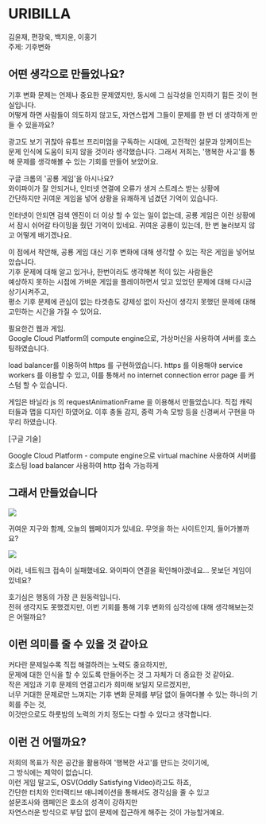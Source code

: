 # URIBILLA

김윤재, 편장욱, 백지윤, 이홍기  
주제: 기후변화

## 어떤 생각으로 만들었나요?

기후 변화 문제는 언제나 중요한 문제였지만, 동시에 그 심각성을 인지하기 힘든 것이 현실입니다.  
어떻게 하면 사람들이 의도하지 않고도, 자연스럽게 그들이 문제를 한 번 더 생각하게 만들 수 있을까요?  

광고도 보기 귀찮아 유튜브 프리미엄을 구독하는 시대에, 고전적인 설문과 앙케이트는 문제 인식에 도움이 되지 않을 것이라 생각했습니다. 그래서 저희는, '행복한 사고'를 통해 문제를 생각해볼 수 있는 기회를 만들어 보았어요.  

구글 크롬의 '공룡 게임'을 아시나요?  
와이파이가 잘 안되거나, 인터넷 연결에 오류가 생겨 스트레스 받는 상황에  
간단하지만 귀여운 게임을 넣어 상황을 유쾌하게 넘겼던 기억이 있습니다.  

인터넷이 안되면 검색 엔진이 더 이상 할 수 있는 일이 없는데, 공룡 게임은 이런 상황에서 잠시 쉬어갈 타이밍을 줬던 기억이 있네요. 귀여운 공룡이 있는데, 한 번 눌러보지 않고 어떻게 배기겠나요.  

이 점에서 착안해, 공룡 게임 대신 기후 변화에 대해 생각할 수 있는 작은 게임을 넣어보았습니다.  
기후 문제에 대해 알고 있거나, 한번이라도 생각해본 적이 있는 사람들은  
예상하지 못하는 시점에 가벼운 게임을 플레이하면서  잊고 있었던 문제에 대해 다시금 상기시켜주고,  
평소 기후 문제에 관심이 없는 타겟층도 강제성 없이 자신이 생각지 못했던 문제에 대해 고민하는 시간을 가질 수 있어요.

필요한건 웹과 게임.  
Google Cloud Platform의 compute engine으로, 가상머신을 사용하여 서버를 호스팅하였습니다.  

load balancer를 이용하여 https 를 구현하였습니다. https 를 이용해야 service workers 를 이용할 수 있고, 이를 통해서 no internet connection error page 를 커스텀 할 수 있습니다. 

게임은 바닐라 js 의 requestAnimationFrame 을 이용해서 만들었습니다. 직접 캐릭터들과 맵을 디자인 하였어요. 이후 충돌 감지, 중력 가속 모방 등을 신경써서 구현을 마무리 하였습니다.



[구글 기술]  

Google Cloud Platform - compute engine으로 virtual machine 사용하여 서버를 호스팅
load balancer 사용하여 http 접속 가능하게 


## 그래서 만들었습니다

<img src="https://user-images.githubusercontent.com/56385667/152625756-8a6f4ab3-9d0d-436b-8a8c-8b1ab45e6ab4.png" />



귀여운 지구와 함께, 오늘의 웹페이지가 있네요. 무엇을 하는 사이트인지, 들어가볼까요?  



<img src="https://user-images.githubusercontent.com/56385667/152625838-efe4f251-e563-475b-8155-147e164b6210.png"/>


어라, 네트워크 접속이 실패했네요. 와이파이 연결을 확인해야겠네요... 못보던 게임이 있네요?  


호기심은 행동의 가장 큰 원동력입니다.  
전혀 생각지도 못했겠지만, 이번 기회를 통해 기후 변화의 심각성에 대해 생각해보는것은 어떨까요?


## 이런 의미를 줄 수 있을 것 같아요
커다란 문제일수록 직접 해결하려는 노력도 중요하지만,  
문제에 대한 인식을 할 수 있도록 만들어주는 것 그 자체가 더 중요한 것 같아요.  
작은 게임과 기후 문제의 연결고리가 희미해 보일지 모르겠지만,    
너무 거대한 문제로만 느껴지는 기후 변화 문제를 부담 없이 들여다볼 수 있는 하나의 기회를 주는 것,  
이것만으로도 하룻밤의 노력의 가치 정도는 다할 수 있다고 생각합니다. 

## 이런 건 어떨까요?
저희의 목표가 작은 공간을 활용하여 '행복한 사고'를 만드는 것이기에,  
그 방식에는 제약이 없습니다.  
이런 게임 말고도, OSV(Oddly Satisfying Video)라고도 하죠,  
간단한 터치와 인터랙티브 애니메이션을 통해서도 경각심을 줄 수 있고  
설문조사와 캠페인은 호소의 성격이 강하지만  
자연스러운 방식으로 부담 없이 문제에 접근하게 해주는 것이 가능할거예요.